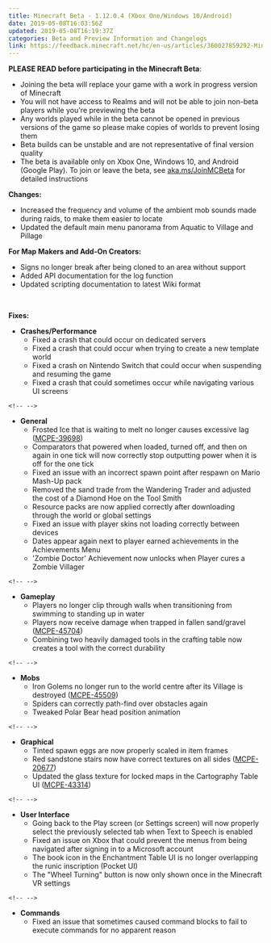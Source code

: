 ```yaml
---
title: Minecraft Beta - 1.12.0.4 (Xbox One/Windows 10/Android)
date: 2019-05-08T16:03:56Z
updated: 2019-05-08T16:19:37Z
categories: Beta and Preview Information and Changelogs
link: https://feedback.minecraft.net/hc/en-us/articles/360027859292-Minecraft-Beta-1-12-0-4-Xbox-One-Windows-10-Android-
---
```


**PLEASE READ before participating in the Minecraft Beta**:

-   Joining the beta will replace your game with a work in progress version of Minecraft
-   You will not have access to Realms and will not be able to join non-beta players while you\'re previewing the beta
-   Any worlds played while in the beta cannot be opened in previous versions of the game so please make copies of worlds to prevent losing them
-   Beta builds can be unstable and are not representative of final version quality
-   The beta is available only on Xbox One, Windows 10, and Android (Google Play). To join or leave the beta, see [aka.ms/JoinMCBeta](https://aka.ms/JoinMCBeta) for detailed instructions

**Changes:**

-   Increased the frequency and volume of the ambient mob sounds made during raids, to make them easier to locate
-   Updated the default main menu panorama from Aquatic to Village and Pillage 

**For Map Makers and Add-On Creators:**

-   Signs no longer break after being cloned to an area without support
-   Added API documentation for the log function
-   Updated scripting documentation to latest Wiki format

 

**Fixes:**

-   **Crashes/Performance**
    -   Fixed a crash that could occur on dedicated servers
    -   Fixed a crash that could occur when trying to create a new template world
    -   Fixed a crash on Nintendo Switch that could occur when suspending and resuming the game
    -   Fixed a crash that could sometimes occur while navigating various UI screens 

```{=html}
<!-- -->
```
-   **General**
    -   Frosted Ice that is waiting to melt no longer causes excessive lag ([MCPE-39698](https://bugs.mojang.com/browse/MCPE-39698))
    -   Comparators that powered when loaded, turned off, and then on again in one tick will now correctly stop outputting power when it is off for the one tick
    -   Fixed an issue with an incorrect spawn point after respawn on Mario Mash-Up pack
    -   Removed the sand trade from the Wandering Trader and adjusted the cost of a Diamond Hoe on the Tool Smith
    -   Resource packs are now applied correctly after downloading through the world or global settings
    -   Fixed an issue with player skins not loading correctly between devices
    -   Dates appear again next to player earned achievements in the Achievements Menu
    -   \'Zombie Doctor\' Achievement now unlocks when Player cures a Zombie Villager 

```{=html}
<!-- -->
```
-   **Gameplay**
    -   Players no longer clip through walls when transitioning from swimming to standing up in water
    -   Players now receive damage when trapped in fallen sand/gravel ([MCPE-45704](https://bugs.mojang.com/browse/MCPE-45704))
    -   Combining two heavily damaged tools in the crafting table now creates a tool with the correct durability 

```{=html}
<!-- -->
```
-   **Mobs**
    -   Iron Golems no longer run to the world centre after its Village is destroyed ([MCPE-45509](https://bugs.mojang.com/browse/MCPE-45509))
    -   Spiders can correctly path-find over obstacles again
    -   Tweaked Polar Bear head position animation 

```{=html}
<!-- -->
```
-   **Graphical**
    -   Tinted spawn eggs are now properly scaled in item frames
    -   Red sandstone stairs now have correct textures on all sides ([MCPE-20677](https://bugs.mojang.com/browse/MCPE-20677))
    -   Updated the glass texture for locked maps in the Cartography Table UI ([MCPE-43314](https://bugs.mojang.com/browse/MCPE-43314)) 

```{=html}
<!-- -->
```
-   **User Interface**
    -   Going back to the Play screen (or Settings screen) will now properly select the previously selected tab when Text to Speech is enabled
    -   Fixed an issue on Xbox that could prevent the menus from being navigated after signing in to a Microsoft account
    -   The book icon in the Enchantment Table UI is no longer overlapping the runic inscription (Pocket UI)
    -   The \"Wheel Turning\" button is now only shown once in the Minecraft VR settings 

```{=html}
<!-- -->
```
-   **Commands**
    -   Fixed an issue that sometimes caused command blocks to fail to execute commands for no apparent reason
